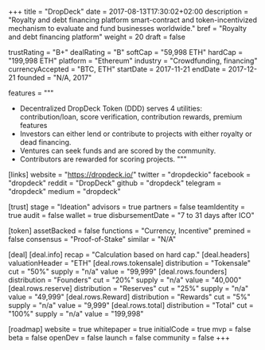 +++
title = "DropDeck"
date = 2017-08-13T17:30:02+02:00
description = "Royalty and debt financing platform smart-contract and token-incentivized mechanism to evaluate and fund businesses worldwide."
bref = "Royalty and debt financing platform"
weight = 20
draft = false

trustRating = "B+"
dealRating = "B"
softCap = "59,998 ETH"
hardCap = "199,998 ETH"
platform = "Ethereum"
industry = "Crowdfunding, financing"
currencyAccepted = "BTC, ETH"
startDate = 2017-11-21
endDate = 2017-12-21
founded = "N/A, 2017"

features = """
- Decentralized DropDeck Token (DDD) serves 4 utilities: contribution/loan, score verification, contribution rewards, premium features
- Investors can either lend or contribute to projects with either royalty or dead financing.
- Ventures can seek funds and are scored by the community.
- Contributors are rewarded for scoring projects.
"""

[links]
  website = "https://dropdeck.io/"
  twitter = "dropdeckio"
  facebook = "dropdeck"
  reddit = "DropDeck"
  github = "dropdeck"
  telegram = "dropdeck"
  medium = "dropdeck"

[trust]
  stage = "Ideation"
  advisors = true
  partners = false
  teamIdentity = true
  audit = false
  wallet = true
  disbursementDate = "7 to 31 days after ICO"

[token]
  assetBacked = false
  functions = "Currency, Incentive"
  premined = false
  consensus = "Proof-of-Stake"
  similar = "N/A"

[deal]
  [deal.info]
    recap = "Calculation based on hard cap."
  [deal.headers]
    valuationHeader = "ETH"
    [deal.rows.tokensale]
      distribution = "Tokensale"
      cut = "50%"
      supply = "n/a"
      value = "99,999"
    [deal.rows.founders]
      distribution = "Founders"
      cut = "20%"
      supply = "n/a"
      value = "40,000"
    [deal.rows.reserve]
      distribution = "Reserves"
      cut = "25%"
      supply = "n/a"
      value = "49,999"
    [deal.rows.Reward]
      distribution = "Rewards"
      cut = "5%"
      supply = "n/a"
      value = "9,999"
    [deal.rows.total]
      distribution = "Total"
      cut = "100%"
      supply = "n/a"
      value = "199,998"

[roadmap]
  website = true
  whitepaper = true
  initialCode = true
  mvp = false
  beta = false
  openDev = false
  launch = false
  community = false
+++
